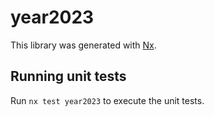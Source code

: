 # year2023

This library was generated with [Nx](https://nx.dev).

## Running unit tests

Run `nx test year2023` to execute the unit tests.

